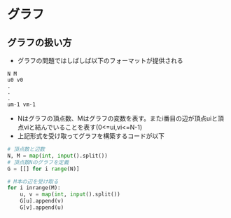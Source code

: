 # グラフ

## グラフの扱い方
- グラフの問題ではしばしば以下のフォーマットが提供される
```
N M
u0 v0
.
.
.
um-1 vm-1
```
- Nはグラフの頂点数、Mはグラフの変数を表す。またi番目の辺が頂点uiと頂点viと結んでいることを表す(0<=ui,vi<=N-1)
- 上記形式を受け取ってグラフを構築するコードが以下
```python
# 頂点数と辺数
N, M = map(int, input().split())
# 頂点数Nのグラフを定義
G = [[] for i range(N)]

# M本の辺を受け取る
for i inrange(M):
    u, v = map(int, input().split())
    G[u].append(v)
    G[v].append(u)
```



